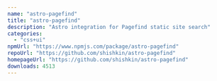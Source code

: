 ```yaml
---
name: "astro-pagefind"
title: "astro-pagefind"
description: "Astro integration for Pagefind static site search"
categories:
  - "css+ui"
npmUrl: "https://www.npmjs.com/package/astro-pagefind"
repoUrl: "https://github.com/shishkin/astro-pagefind"
homepageUrl: "https://github.com/shishkin/astro-pagefind"
downloads: 4513
---
```

